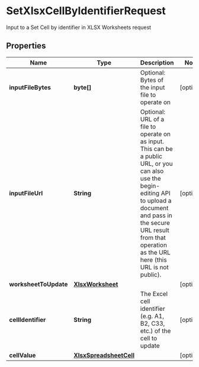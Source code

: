 

# SetXlsxCellByIdentifierRequest

Input to a Set Cell by identifier in XLSX Worksheets request

## Properties

| Name | Type | Description | Notes |
|------------ | ------------- | ------------- | -------------|
|**inputFileBytes** | **byte[]** | Optional: Bytes of the input file to operate on |  [optional] |
|**inputFileUrl** | **String** | Optional: URL of a file to operate on as input.  This can be a public URL, or you can also use the begin-editing API to upload a document and pass in the secure URL result from that operation as the URL here (this URL is not public). |  [optional] |
|**worksheetToUpdate** | [**XlsxWorksheet**](XlsxWorksheet.md) |  |  [optional] |
|**cellIdentifier** | **String** | The Excel cell identifier (e.g. A1, B2, C33, etc.) of the cell to update |  [optional] |
|**cellValue** | [**XlsxSpreadsheetCell**](XlsxSpreadsheetCell.md) |  |  [optional] |




